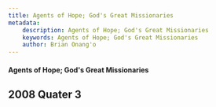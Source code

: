 ```yaml
---
title: Agents of Hope; God's Great Missionaries
metadata:
    description: Agents of Hope; God's Great Missionaries
    keywords: Agents of Hope; God's Great Missionaries
    author: Brian Onang'o
---
```


#### Agents of Hope; God's Great Missionaries

## 2008 Quater 3
